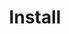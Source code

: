---
title: Install
include_in_header: true
redirect_to: https://docs.getutm.app/installation/ios/
---